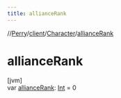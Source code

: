 ```yaml
---
title: allianceRank
---
```

//[Perry](../../../index.html)/[client](../index.html)/[Character](index.html)/[allianceRank](alliance-rank.html)



# allianceRank



[jvm]\
var [allianceRank](alliance-rank.html): [Int](https://kotlinlang.org/api/latest/jvm/stdlib/kotlin/-int/index.html) = 0




